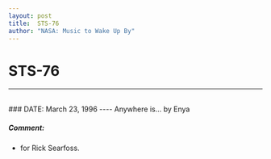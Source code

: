 ```yaml
---
layout: post
title:  STS-76
author: "NASA: Music to Wake Up By"
---
```


# STS-76
----
<br/>
### DATE: March 23, 1996
----
Anywhere is... by Enya

##### Comment:
* for Rick Searfoss.
